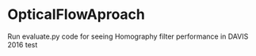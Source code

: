 # OpticalFlowAproach

Run evaluate.py code for seeing Homography filter performance in DAVIS 2016 test